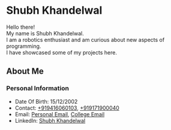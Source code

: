 # Shubh Khandelwal

Hello there!  
My name is Shubh Khandelwal.  
I am a robotics enthusiast and am curious about new aspects of programming.  
I have showcased some of my projects here.  

## About Me

### Personal Information
- Date Of Birth: 15/12/2002
- Contact: [+919416060103](tel:+919416060103), [+919171900040](tel:+919171900040)
- Email: [Personal Email](mailto:shubh4664@gmail.com), [College Email](mailto:cs22b1090@iiitdm.ac.in)
- LinkedIn: [Shubh Khandelwal](https://www.linkedin.com/in/shubh--khandelwal/)
